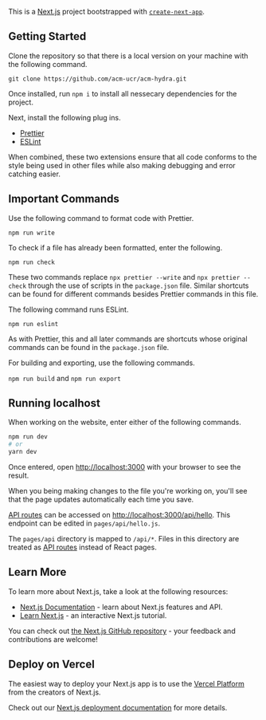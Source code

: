 This is a [Next.js](https://nextjs.org/) project bootstrapped with [`create-next-app`](https://github.com/vercel/next.js/tree/canary/packages/create-next-app).

## Getting Started

Clone the repository so that there is a local version on your machine with the following command.

`git clone https://github.com/acm-ucr/acm-hydra.git`

Once installed, run `npm i` to install all nessecary dependencies for the project.

Next, install the following plug ins.

-   [Prettier](https://prettier.io/docs/en/index.html) 
-   [ESLint](https://eslint.org/docs/latest/)

When combined, these two extensions ensure that all code conforms to the style being used in other files while also making debugging and error catching easier.

## Important Commands

Use the following command to format code with Prettier.

`npm run write` 

To check if a file has already been formatted, enter the following.

`npm run check`

These two commands replace `npx prettier --write` and `npx prettier --check` through the use of scripts in the `package.json` file.
Similar shortcuts can be found for different commands besides Prettier commands in this file.



The following command runs ESLint.

`npm run eslint`

As with Prettier, this and all later commands are shortcuts whose original commands can be found in the `package.json` file.


For building and exporting, use the following commands.

`npm run build` and `npm run export`



## Running localhost

When working on the website, enter either of the following commands.

```bash
npm run dev
# or
yarn dev
```

Once entered, open [http://localhost:3000](http://localhost:3000) with your browser to see the result.

When you being making changes to the file you're working on, you'll see that the page updates automatically each time you save.

[API routes](https://nextjs.org/docs/api-routes/introduction) can be accessed on [http://localhost:3000/api/hello](http://localhost:3000/api/hello). This endpoint can be edited in `pages/api/hello.js`.

The `pages/api` directory is mapped to `/api/*`. Files in this directory are treated as [API routes](https://nextjs.org/docs/api-routes/introduction) instead of React pages.

## Learn More

To learn more about Next.js, take a look at the following resources:

-   [Next.js Documentation](https://nextjs.org/docs) - learn about Next.js features and API.
-   [Learn Next.js](https://nextjs.org/learn) - an interactive Next.js tutorial.

You can check out [the Next.js GitHub repository](https://github.com/vercel/next.js/) - your feedback and contributions are welcome!

## Deploy on Vercel

The easiest way to deploy your Next.js app is to use the [Vercel Platform](https://vercel.com/new?utm_medium=default-template&filter=next.js&utm_source=create-next-app&utm_campaign=create-next-app-readme) from the creators of Next.js.

Check out our [Next.js deployment documentation](https://nextjs.org/docs/deployment) for more details.
